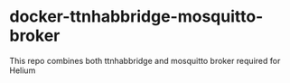 # docker-ttnhabbridge-mosquitto-broker
 This repo combines both ttnhabbridge and mosquitto broker required for Helium
